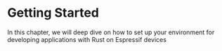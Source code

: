 # Getting Started
In this chapter, we will deep dive on how to set up your environment for developing applications with Rust on Espressif devices


